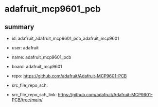 # adafruit_mcp9601_pcb
 
## summary 
* id: adafruit_adafruit_mcp9601_pcb_adafruit_mcp9601
* user: adafruit
* name: adafruit_mcp9601_pcb
* board: adafruit_mcp9601
* repo: https://github.com/adafruit/Adafruit-MCP9601-PCB



* src_file_repo_sch: 
* src_file_repo_sch_link: https://github.com/adafruit/Adafruit-MCP9601-PCB/tree/main/





